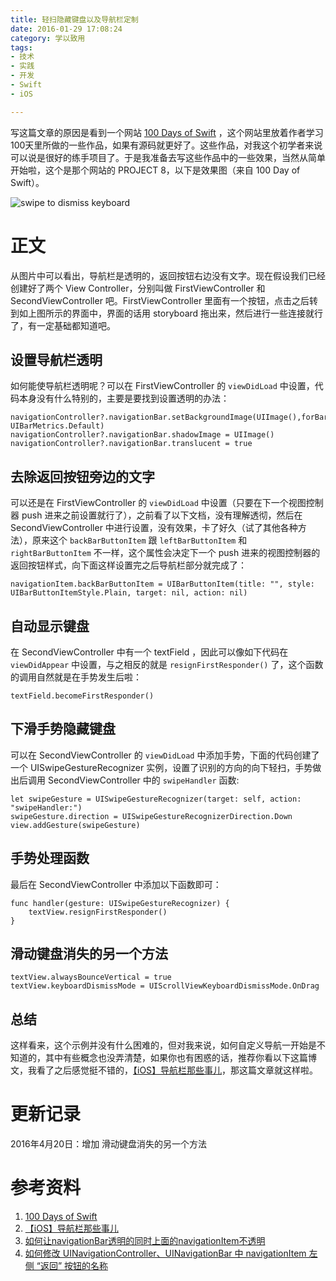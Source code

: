 ```yaml
---
title: 轻扫隐藏键盘以及导航栏定制
date: 2016-01-29 17:08:24
category: 学以致用
tags:
- 技术
- 实践
- 开发
- Swift
- iOS

---
```

写这篇文章的原因是看到一个网站 [100 Days of Swift](http://samvlu.com) ，这个网站里放着作者学习100天里所做的一些作品，如果有源码就更好了。这些作品，对我这个初学者来说可以说是很好的练手项目了。于是我准备去写这些作品中的一些效果，当然从简单开始啦，这个是那个网站的 PROJECT 8，以下是效果图（来自 100 Day of Swift）。

![swipe to dismiss keyboard](https://i.loli.net/2018/11/17/5befc243b69f4.gif)



# 正文

从图片中可以看出，导航栏是透明的，返回按钮右边没有文字。现在假设我们已经创建好了两个 View Controller，分别叫做 FirstViewController 和 SecondViewController 吧。FirstViewController 里面有一个按钮，点击之后转到如上图所示的界面中，界面的话用 storyboard 拖出来，然后进行一些连接就行了，有一定基础都知道吧。

## 设置导航栏透明

如何能使导航栏透明呢？可以在 FirstViewController 的 `viewDidLoad` 中设置，代码本身没有什么特别的，主要是要找到设置透明的办法：

```
navigationController?.navigationBar.setBackgroundImage(UIImage(),forBarMetrics: UIBarMetrics.Default)
navigationController?.navigationBar.shadowImage = UIImage()
navigationController?.navigationBar.translucent = true
```

## 去除返回按钮旁边的文字

可以还是在 FirstViewController 的 `viewDidLoad` 中设置（只要在下一个视图控制器 push 进来之前设置就行了），之前看了以下文档，没有理解透彻，然后在 SecondViewController 中进行设置，没有效果，卡了好久（试了其他各种方法），原来这个 `backBarButtonItem` 跟 `leftBarButtonItem` 和 `rightBarButtonItem` 不一样，这个属性会决定下一个 push 进来的视图控制器的返回按钮样式，向下面这样设置完之后导航栏部分就完成了：

```
navigationItem.backBarButtonItem = UIBarButtonItem(title: "", style: UIBarButtonItemStyle.Plain, target: nil, action: nil)
```

## 自动显示键盘

在 SecondViewController 中有一个 textField ，因此可以像如下代码在 `viewDidAppear` 中设置，与之相反的就是 `resignFirstResponder()` 了，这个函数的调用自然就是在手势发生后啦：

```
textField.becomeFirstResponder()
```

## 下滑手势隐藏键盘

可以在 SecondViewController 的 `viewDidLoad` 中添加手势，下面的代码创建了一个 UISwipeGestureRecognizer 实例，设置了识别的方向的向下轻扫，手势做出后调用 SecondViewController 中的 `swipeHandler` 函数:

```
let swipeGesture = UISwipeGestureRecognizer(target: self, action: "swipeHandler:")
swipeGesture.direction = UISwipeGestureRecognizerDirection.Down
view.addGesture(swipeGesture)
```

## 手势处理函数

最后在 SecondViewController 中添加以下函数即可：

```
func handler(gesture: UISwipeGestureRecognizer) {
    textView.resignFirstResponder()
}
```

## 滑动键盘消失的另一个方法

```
textView.alwaysBounceVertical = true
textView.keyboardDismissMode = UIScrollViewKeyboardDismissMode.OnDrag
```

## 总结
这样看来，这个示例并没有什么困难的，但对我来说，如何自定义导航一开始是不知道的，其中有些概念也没弄清楚，如果你也有困惑的话，推荐你看以下这篇博文，我看了之后感觉挺不错的，[【iOS】导航栏那些事儿](http://www.jianshu.com/p/f797793d683f)，那这篇文章就这样啦。

# 更新记录
2016年4月20日：增加 滑动键盘消失的另一个方法

# 参考资料
1. [100 Days of Swift](http://samvlu.com)
2. [【iOS】导航栏那些事儿](http://www.jianshu.com/p/f797793d683f)
3. [如何让navigationBar透明的同时上面的navigationItem不透明](http://www.cocoachina.com/bbs/read.php?tid-280506-page-2.html)
4. [如何修改 UINavigationController、UINavigationBar 中 navigationItem 左侧 “返回” 按钮的名称](https://lvwenhan.com/ios/428.html)